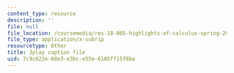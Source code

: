 ```yaml
---
content_type: resource
description: ''
file: null
file_location: /coursemedia/res-18-005-highlights-of-calculus-spring-2010/7c9c622e68e3e3bce55e6105ff15f8ba_T_I-CUOc_bk.srt
file_type: application/x-subrip
resourcetype: Other
title: 3play caption file
uid: 7c9c622e-68e3-e3bc-e55e-6105ff15f8ba
---
```

